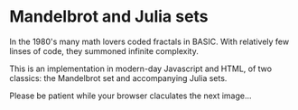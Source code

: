 # Mandelbrot and Julia sets
In the 1980's many math lovers coded fractals in BASIC.
With relatively few linses of code, they summoned infinite complexity.

This is an implementation in modern-day Javascript and HTML, of two classics: the Mandelbrot set and accompanying Julia sets.

Please be patient while your browser claculates the next image...
